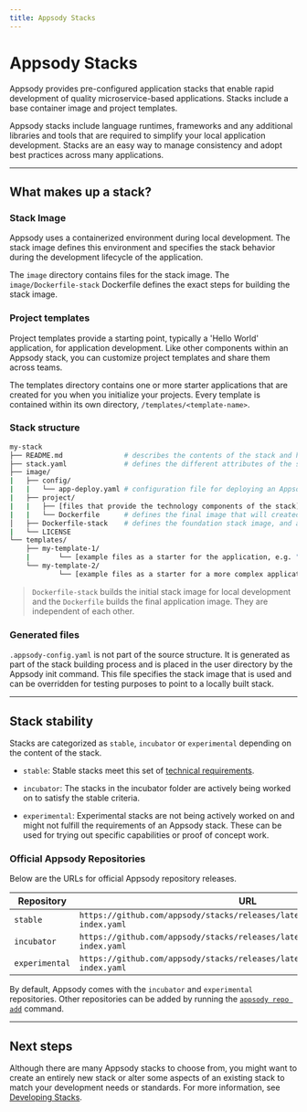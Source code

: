 ```yaml
---
title: Appsody Stacks
---
```


# Appsody Stacks

Appsody provides pre-configured application stacks that enable rapid development of quality microservice-based applications. Stacks include a base container image and project templates.

Appsody stacks include language runtimes, frameworks and any additional libraries and tools that are required to simplify your local application development. Stacks are an easy way to manage consistency and adopt best practices across many applications.

---

## What makes up a stack?

### Stack Image

Appsody uses a containerized environment during local development. The stack image defines this environment and specifies the stack behavior during the development lifecycle of the application.  

The `image` directory contains files for the stack image. The `image/Dockerfile-stack` Dockerfile defines the exact steps for building the stack image.

### Project templates
Project templates provide a starting point, typically a 'Hello World' application, for application development. Like other components within an Appsody stack, you can customize project templates and share them across teams.  

The templates directory contains one or more starter applications that are created for you when you initialize your projects. Every template is contained within its own directory, `/templates/<template-name>`.

### Stack structure

```bash
my-stack
├── README.md               # describes the contents of the stack and how it should be used
├── stack.yaml              # defines the different attributes of the stack and which template the stack should use by default
├── image/
|   ├── config/
|   |   └── app-deploy.yaml # configuration file for deploying an Appsody project using the Appsody Operator
|   ├── project/
|   |   ├── [files that provide the technology components of the stack]
|   |   └── Dockerfile      # defines the final image that will created by the appsody build command
│   ├── Dockerfile-stack    # defines the foundation stack image, and a set of environment variables for the local development cycle
|   └── LICENSE
└── templates/
    ├── my-template-1/
    |       └── [example files as a starter for the application, e.g. "hello world"]
    └── my-template-2/
            └── [example files as a starter for a more complex application]

```

>`Dockerfile-stack` builds the initial stack image for local development and the `Dockerfile` builds the final application image. They are independent of each other.

### Generated files

`.appsody-config.yaml` is not part of the source structure. It is generated as part of the stack building process and is placed in the user directory by the Appsody init command. This file specifies the stack image that is used and can be overridden for testing purposes to point to a locally built stack.

---

## Stack stability

Stacks are categorized as `stable`, `incubator` or `experimental` depending on the content of the stack.

- `stable`: Stable stacks meet this set of [technical requirements](https://github.com/appsody/stacks/blob/master/TECHNICAL_REQUIREMENTS.md).

- `incubator`: The stacks in the incubator folder are actively being worked on to satisfy the stable criteria.

- `experimental`: Experimental stacks are not being actively worked on and might not fulfill the requirements of an Appsody stack. These can be used for trying out specific capabilities or proof of concept work.

### Official Appsody Repositories

Below are the URLs for official Appsody repository releases.

| Repository     | URL                                                                                  |
| -------------- | ------------------------------------------------------------------------------------ |
| `stable`       | `https://github.com/appsody/stacks/releases/latest/download/stable-index.yaml`       |
| `incubator`    | `https://github.com/appsody/stacks/releases/latest/download/incubator-index.yaml`    |
| `experimental` | `https://github.com/appsody/stacks/releases/latest/download/experimental-index.yaml` |

By default, Appsody comes with the `incubator` and `experimental` repositories. Other repositories can be added by running the [`appsody repo add`](/docs/using-appsody/cli-commands/#appsody-repo-add) command.

---

## Next steps

Although there are many Appsody stacks to choose from, you might want to create an entirely new stack or alter some aspects of an existing stack to match your development needs or standards. For more information, see [Developing Stacks](develop).
